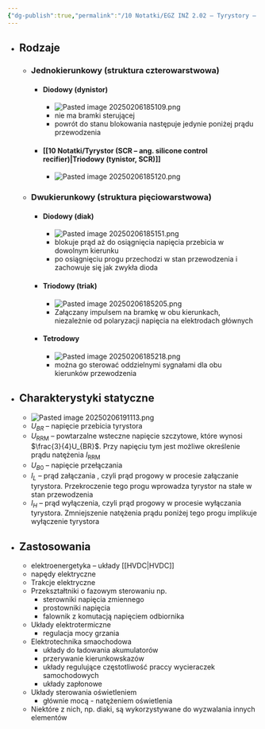 ```yaml
---
{"dg-publish":true,"permalink":"/10 Notatki/EGZ INŻ 2.02 – Tyrystory – rodzaje, właściwości i zastosowanie/","tags":["wiedza/zettel"]}
---
```


* ## Rodzaje
	* ### Jednokierunkowy (struktura czterowarstwowa)
		* #### Diodowy (dynistor)
			* ![Pasted image 20250206185109.png](/img/user/80%20Zasoby/Pasted%20image%2020250206185109.png)
			* nie ma bramki sterującej
			* powrót do stanu blokowania następuje jedynie poniżej prądu przewodzenia
		* #### [[10 Notatki/Tyrystor (SCR – ang. silicone control recifier)\|Triodowy (tynistor, SCR)]]
			* ![Pasted image 20250206185120.png](/img/user/80%20Zasoby/Pasted%20image%2020250206185120.png)
	* ### Dwukierunkowy (struktura pięciowarstwowa)
		* #### Diodowy (diak)
			* ![Pasted image 20250206185151.png](/img/user/80%20Zasoby/Pasted%20image%2020250206185151.png)
			* blokuje prąd aż do osiągnięcia napięcia przebicia w dowolnym kierunku
			* po osiągnięciu progu przechodzi w stan przewodzenia i zachowuje się jak zwykła dioda
		* #### Triodowy (triak)
			* ![Pasted image 20250206185205.png](/img/user/80%20Zasoby/Pasted%20image%2020250206185205.png)
			* Załączany impulsem na bramkę w obu kierunkach, niezależnie od polaryzacji napięcia na elektrodach głównych
		* #### Tetrodowy
			* ![Pasted image 20250206185218.png](/img/user/80%20Zasoby/Pasted%20image%2020250206185218.png)
			* można go sterować oddzielnymi sygnałami dla obu kierunków przewodzenia
* ## Charakterystyki statyczne
	* ![Pasted image 20250206191113.png](/img/user/80%20Zasoby/Pasted%20image%2020250206191113.png)
	* $U_{BR}$ – napięcie przebicia tyrystora
	* $U_{\text{RRM}}$ – powtarzalne wsteczne napięcie szczytowe, które wynosi $\frac{3}{4}U_{BR}$. Przy napięciu tym jest możliwe określenie prądu natężenia $I_{\text{RRM}}$
	* $U_{B0}$ – napięcie przełączania
	* $I_{L}$ – prąd załączania , czyli prąd progowy w procesie załączanie tyrystora. Przekroczenie tego progu wprowadza tyrystor na stałe w stan przewodzenia
	* $I_{H}$ – prąd wyłączenia, czyli prąd progowy w procesie wyłączania tyrystora. Zmniejszenie natężenia prądu poniżej tego progu implikuje wyłączenie tyrystora
* ## Zastosowania
	* elektroenergetyka – układy [[HVDC\|HVDC]]
	* napędy elektryczne
	* Trakcje elektryczne
	* Przekształtniki o fazowym sterowaniu np.
		* sterowniki napięcia zmiennego
		* prostowniki napięcia
		* falownik z komutacją napięciem odbiornika
	* Układy elektrotermiczne
		* regulacja mocy grzania
	* Elektrotechnika smaochodowa
		* układy do ładowania akumulatorów
		* przerywanie kierunkowskazów
		* układy regulujące częstotliwość praccy wycieraczek samochodowych
		* układy zapłonowe
	* Układy sterowania oświetleniem
		* głównie mocą - natężeniem oświetlenia
	* Niektóre z nich, np. diaki, są wykorzystywane do wyzwalania innych elementów